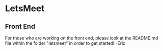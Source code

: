 # LetsMeet

## Front End

For those who are working on the front end, please look at the README.md file within the folder "letsmeet" in order to get started! -Eric
